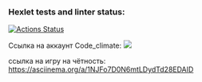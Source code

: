 ### Hexlet tests and linter status:
[![Actions Status](https://github.com/KirVoloff/python-project-49/workflows/hexlet-check/badge.svg)](https://github.com/KirVoloff/python-project-49/actions)

Ссылка на аккаунт Code_сlimate:
<a href="https://codeclimate.com/github/KirVoloff/python-project-49/maintainability"><img src="https://api.codeclimate.com/v1/badges/f7212c0c289a4616400b/maintainability" /></a>

ссылка на игру на чётность:
https://asciinema.org/a/1NJFo7D0N6mtLDydTd28EDAID
